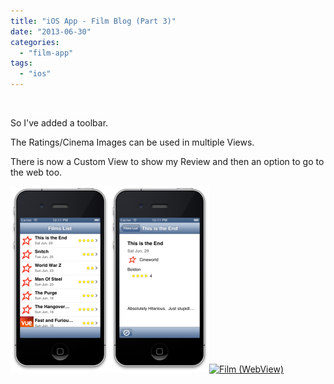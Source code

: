```yaml
---
title: "iOS App - Film Blog (Part 3)"
date: "2013-06-30"
categories: 
  - "film-app"
tags: 
  - "ios"
---
```


 

So I've added a toolbar.

The Ratings/Cinema Images can be used in multiple Views.

There is now a Custom View to show my Review and then an option to go to the web too.

[![Film List (3)](images/screen-shot-2013-06-30-at-12-11-11.png)![Film List (Detail View)](images/screen-shot-2013-06-30-at-12-11-17.png)![Film (WebView)](http://alexhedley.files.wordpress.com/2013/06/screen-shot-2013-06-30-at-12-11-17.png?w=159)](http://alexhedley.files.wordpress.com/2013/06/screen-shot-2013-06-30-at-12-11-06.png)
